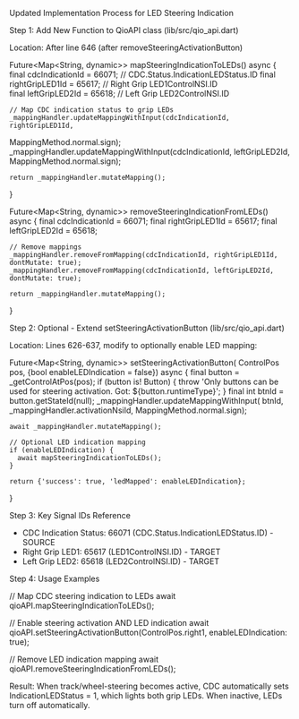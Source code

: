 Updated Implementation Process for LED Steering Indication

  Step 1: Add New Function to QioAPI class (lib/src/qio_api.dart)

  Location: After line 646 (after removeSteeringActivationButton)

  Future<Map<String, dynamic>> mapSteeringIndicationToLEDs() async {
    final cdcIndicationId = 66071; // CDC.Status.IndicationLEDStatus.ID
    final rightGripLED1Id = 65617; // Right Grip LED1ControlNSI.ID  
    final leftGripLED2Id = 65618;  // Left Grip LED2ControlNSI.ID

    // Map CDC indication status to grip LEDs
    _mappingHandler.updateMappingWithInput(cdcIndicationId, rightGripLED1Id,
  MappingMethod.normal.sign);
    _mappingHandler.updateMappingWithInput(cdcIndicationId, leftGripLED2Id,
  MappingMethod.normal.sign);

    return _mappingHandler.mutateMapping();
  }

  Future<Map<String, dynamic>> removeSteeringIndicationFromLEDs() async {
    final cdcIndicationId = 66071;
    final rightGripLED1Id = 65617;
    final leftGripLED2Id = 65618;

    // Remove mappings
    _mappingHandler.removeFromMapping(cdcIndicationId, rightGripLED1Id, dontMutate: true);
    _mappingHandler.removeFromMapping(cdcIndicationId, leftGripLED2Id, dontMutate: true);

    return _mappingHandler.mutateMapping();
  }

  Step 2: Optional - Extend setSteeringActivationButton (lib/src/qio_api.dart)

  Location: Lines 626-637, modify to optionally enable LED mapping:

  Future<Map<String, dynamic>> setSteeringActivationButton(
      ControlPos pos, {bool enableLEDIndication = false}) async {
    final button = _getControlAtPos(pos);
    if (button is! Button) {
      throw 'Only buttons can be used for steering activation. Got: ${button.runtimeType}';
    }
    final int btnId = button.getStateId(null);
    _mappingHandler.updateMappingWithInput(
        btnId, _mappingHandler.activationNsiId, MappingMethod.normal.sign);

    await _mappingHandler.mutateMapping();

    // Optional LED indication mapping
    if (enableLEDIndication) {
      await mapSteeringIndicationToLEDs();
    }

    return {'success': true, 'ledMapped': enableLEDIndication};
  }

  Step 3: Key Signal IDs Reference

  - CDC Indication Status: 66071 (CDC.Status.IndicationLEDStatus.ID) - SOURCE
  - Right Grip LED1: 65617 (LED1ControlNSI.ID) - TARGET
  - Left Grip LED2: 65618 (LED2ControlNSI.ID) - TARGET

  Step 4: Usage Examples

  // Map CDC steering indication to LEDs
  await qioAPI.mapSteeringIndicationToLEDs();

  // Enable steering activation AND LED indication
  await qioAPI.setSteeringActivationButton(ControlPos.right1, enableLEDIndication: true);

  // Remove LED indication mapping
  await qioAPI.removeSteeringIndicationFromLEDs();

  Result: When track/wheel-steering becomes active, CDC automatically sets IndicationLEDStatus = 
  1, which lights both grip LEDs. When inactive, LEDs turn off automatically.
